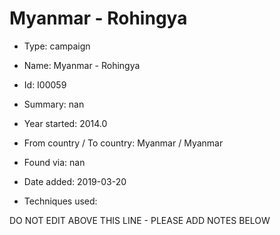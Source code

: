 # Myanmar - Rohingya 

* Type: campaign

* Name: Myanmar - Rohingya 

* Id: I00059

* Summary: nan

* Year started: 2014.0

* From country / To country: Myanmar / Myanmar

* Found via: nan

* Date added: 2019-03-20

* Techniques used: 


DO NOT EDIT ABOVE THIS LINE - PLEASE ADD NOTES BELOW

